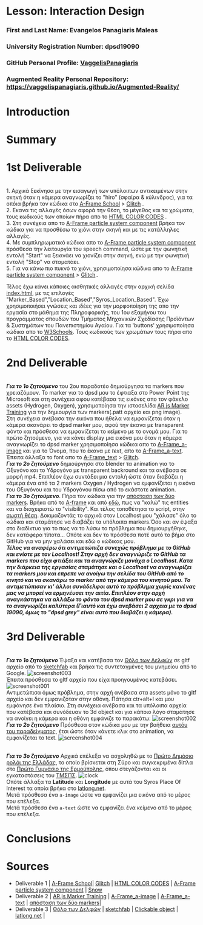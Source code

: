 # Lesson: Interaction Design

### First and Last Name: Evangelos Panagiaris Maleas
### University Registration Number: dpsd19090
### GitHub Personal Profile: [VaggelisPanagiaris](https://github.com/VaggelisPanagiaris)
### Augmented Reality Personal Repository: https://vaggelispanagiaris.github.io/Augmented-Reality/

# Introduction

# Summary


# 1st Deliverable
<br />1. Αρχικά ξεκίνησα με την εισαγωγή των υπόλοιπων αντικειμένων στην σκηνή όταν η κάμερα αναγνωρίζει το "hiro" (σφαίρα & κύλινδρος), για τα οπόια βρήκα τον κώδικα στο [A-Frame School](https://aframe.io/aframe-school/#/4/1) > [Glitch](https://glitch.com/~aframe-school-position) .
<br /> 2. Εκανα τις αλλαγές όσων αφορά την θέση, το μέγεθος και τα χρώματα, τους κωδικούς των οποίων πήρα απο το [HTML COLOR CODES](https://htmlcolorcodes.com/) . 
<br />3. Στη συνέχεια απο το [A-Frame particle system component](https://www.npmjs.com/package/aframe-particle-system-component) βρήκα τον κώδικα για να προσθέσω το χιόνι στην σκηνή και με τις κατάλληλες αλλαγές.
<br />4. Με συμπληρωματικό κώδικα απο το [A-Frame particle system component](https://www.npmjs.com/package/aframe-speech-command-component) πρόσθεσα την λειτουργία του speech command, ώστε με την φωνητική εντολή "Start" να ξεκινάει να χιονίζει στην σκηνή, ενώ με την φωνητική εντολή "Stop" να σταματάει.
<br />5. Για να κάνω πιο πυκνό το χιόνι, χρησιμοποίησα κώδικα απο το [A-Frame particle system component](https://aframe.io/aframe-school/#/8) > [Glitch](https://glitch.com/~aframe-school-registry)..

Τέλος έχω κάνει κάποιες αισθητικές αλλαγές στην αρχική σελίδα [index.html](https://vaggelispanagiaris.github.io/Augmented-Reality/), με τις επιλογές "Marker_Based","Location_Based","Syros_Location_Based". Έχω χρησιμοποιήσει γνώσεις και ιδέες για την μορφοποίηση της απο την εργασία στο μάθημα της Πληροφορικής, του 1ου εξαμήνου του προγράμματος σπουδών του Τμήματος Μηχανικών Σχεδίασης Προϊόντων & Συστημάτων του Πανεπιστημίου Αγαίου. Για τα 'buttons' χρησιμοποίησα κώδικα απο το [W3Schools](https://www.w3schools.com/howto/howto_css_animate_buttons.asp). Τους κωδικούς των χρωμάτων τους πήρα απο το [HTML COLOR CODES](https://htmlcolorcodes.com/). 

# 2nd Deliverable
<br /> ***Για το 1ο ζητούμενο*** του 2ου παραδοτέο δημιούργησα τα markers που χρειαζόμουν. Το marker για το dpsd μου το έφτιαξα στο Power Point της Microsoft και στη συνέχεια αφου κατέβασα τις εικόνες απο τον φάκελο assets (Hydrogen, Oxygen), χρησιμοποίησα την ιστοσελίδα [AR.js Marker Training](https://jeromeetienne.github.io/AR.js/three.js/examples/marker-training/examples/generator.html) για την δημιουργία των markers(.patt αρχείο και png image).
<br />Στη συνέχεια ανέβασα την εικόνα που ήθελα να εμφανίζεται όταν η κάμερα σκανάρει το dpsd marker μου, αφού την έκανα με transparent φόντο και πρόσθεσα να εμφανίζεται το κείμενο με το ονομά μου. Για το πρώτο ζητούμενο, για να κάνει display μια εικόνα μου όταν η κάμερα αναγνωρίζει το dpsd marker χρησιμοποίησα κώδικα απο το [A-Frame_a-image](https://aframe.io/docs/1.3.0/primitives/a-image.html#example) και για το Όνομα, που το έκανα με *text*, απο το [A-Frame_a-text](https://aframe.io/docs/1.3.0/primitives/a-text.html#example). Έπειτα άλλαξα το font απο το [A-Frame_text](https://aframe.io/docs/1.3.0/components/text.html#fonts2_dejavu) > [Glitch](https://glitch.com/~aframe-text-fonts-demo). 
<br /> ***Για το 2ο ζητούμενο*** δημιούργησα στο blender τα animation για το Οξυγόνο και το Υδρογόνο με transparent backround και τα ανέβασα σε μορφή mp4. Επιπλέον έχω συντάξει μια εντολή ώστε όταν διαβάζει η κάμερα ένα από τα 2 markers Oxygen / Hydrogen να εμφανίζεται η εικόνα του Οξυγόνου και του Υδρογόνου πίσω από το εκάστοτε animation.
<br />***Για το 3ο ζητούμενο***. Πήρα τον κώδικα για την [απόσταση των δύο markers](https://stackoverflow.com/questions/61239107/how-to-get-marker-position-x-y-ar-js). Βρήκα από το [Α-frame](https://aframe.io/docs/1.3.0/core/entity.html#properties) και από [εδώ](https://stackoverflow.com/questions/67578125/a-frame-show-gltf-model-if-variable-has-a-certain-value), πως να "καλώ" τις entities και να διαχειριστώ το "visibility". Και τέλος τοποθέτησα το script, στην [σωστή θέση](https://aframe.io/docs/0.8.0/introduction/writing-a-component.html). Δοκιμαζοντάς το αρχικά στον Localhost μου "χάλασε" όλο το κώδικα και σταμάτησε να διαβάζει τα υπόλοιπα markers.Όσο και αν έψαξα στο διαδίκτυο για το πως να το λύσω το πρόβλημα που δημιουργήθηκε, δεν κατάφερα τίποτα... Οπότε και δεν το πρόσθεσα ποτέ αυτό το βήμα στο GitHub για να μην χαλάσει και εδώ ο κώδικας μου.
<br />***Τέλος να αναφέρω ότι αντιμετώπιζα συνεχώς πρόβλημα με το GitHub και ενίοτε με τον Localhost! Στην αρχή δεν αναγνώριζε το GitHub τα markers που είχα φτιάξει και τα αναγνώριζε μονάχα ο Localhost. Κατα την διάρκεια της εργασίας σταμάτησε και ο Localhost να αναγνωρίζει τα markers μου και επρεπε να ανοίγω την σελίδα του GitHub από το κινητό και να σκανάρω το marker από την κάμερα του κινητού μου. Το αντιμετώπισαν κι' άλλοι συνάδελφοι αυτό το πρόβλημα χωρίς κανένας μας να μπορεί να ερμηνέυσει την αιτία. Επιπλέον στην αρχή αναγκάστηκα να αλλάξω το φόντο του dpsd marker μου σε γκρι για να το αναγνωρίζει καλύτερα (Γιαυτό και έχω ανεβάσει 2 αρχεια με το dpsd 19090, όμως το "dpsd grey" είναι αυτό που διαβάζει η κάμερα).***
# 3rd Deliverable 
<br /> ***Για το 1ο ζητούμενο*** Έψαξα και κατέβασα τον [Θόλο των Δελφών](https://el.wikipedia.org/wiki/%CE%98%CF%8C%CE%BB%CE%BF%CF%82_%CF%84%CF%89%CE%BD_%CE%94%CE%B5%CE%BB%CF%86%CF%8E%CE%BD) σε gltf αρχείο από το [sketchfab](https://sketchfab.com/search?q=tholos+delphi&type=models) και βρήκα τις συντεταγμένες του μνημείου από το Google.
![screenshot003](image003.PNG)
<br />Έπειτα πρόσθεσα το gltf αρχείο που είχα προηγουμένος κατεβάσει.
![screenshot001](image001.PNG)
<br /> Αντιμετώπισα όμως πρόβλημα, στην αρχή ανέβασα στα assets μόνο το gltf αρχείο και δεν εμφανιζόταν στην οθόνη. Πάτησα ctr+alt+I και μου εμφάνησε ένα πλαίσιο. Στη συνέχεια ανέβασα και τα υπόλοιπα αρχεία που κατέβασα και συνόδευαν το 3d object και για κάποιο λόγο σταμάτησε να ανοίγει η κάμερα και η οθόνη εμφάνιζε το παρακάτω:
![screenshot002](image002.PNG)
<br /> ***Για το 2ο ζητούμενο*** Πρόσθεσα στον κώδικα μου με την βοήθεια [αυτόυ του παραδείγματος](https://glitch.com/edit/#!/salty-partner-1?path=index.html%3A11%3A21), έτσι ώστε όταν κάνετε κλικ στο animation, να εμφανίζεται το text.
![screenshot004](image004.PNG)

<br /> ***Για το 3ο ζητούμενο*** Αρχικά επέλεξα να ασχοληθώ με το [Πρώτο Δημόσιο ρολόι της Ελλάδας](https://www.syrostoday.gr/news/131779-H-thaymasti-istoria-toy-rologioy-tis-Ermoypolis-Toy-protoy-dimotikoy-rologioy-stin-Ellada.aspx), το οποίο βρίσκεται στη Σύρο και συγκεκριμένα δίπλα στο [Πρώτο Γυμνάσιο της Ερμούπολης](https://www.visitsyros.com/prwto-gumnasio/), όπου στεγάζονται και οι εγκαταστάσεις του [ΤΜΣΠΣ](https://www.syros.aegean.gr/el).
![clock](clock001.jpg)
<br/> Οπότε άλλαξα τα **Latitude** και **Longitude** με αυτά του Syros Place Of Interest τα οποία βρήκα στο [latlong.net](https://www.latlong.net/).
<br/>Μετά πρόσθεσα ένα `a-image` ώστε να εμφανίζει μια εικόνα από το μέρος που επέλεξα.
<br/>Μετά πρόσθεσα ένα `a-text` ώστε να εμφανίζει ένα κείμενο από το μέρος που επέλεξα.


# Conclusions


# Sources
- Deliverable 1 | [A-Frame School](https://aframe.io/aframe-school/#/4/1 )| [Glitch](https://glitch.com/~aframe-school-position) | [HTML COLOR CODES](https://htmlcolorcodes.com/) | [A-Frame particle system component](https://www.npmjs.com/package/aframe-particle-system-component) | [Snow](https://glitch.com/~aframe-school-registry) 
- Deliverable 2 | [AR.js Marker Training](https://jeromeetienne.github.io/AR.js/three.js/examples/marker-training/examples/generator.html) | [A-Frame_a-image](https://aframe.io/docs/1.3.0/primitives/a-image.html#example) | [A-Frame_a-text](https://aframe.io/docs/1.3.0/primitives/a-text.html#example) | [απόσταση των δύο markers](https://stackoverflow.com/questions/61239107/how-to-get-marker-position-x-y-ar-js)| 
- Deliverable 3 | [Θόλο των Δελφών](https://el.wikipedia.org/wiki/%CE%98%CF%8C%CE%BB%CE%BF%CF%82_%CF%84%CF%89%CE%BD_%CE%94%CE%B5%CE%BB%CF%86%CF%8E%CE%BD) | [sketchfab](https://sketchfab.com/search?q=tholos+delphi&type=models) |  [Clickable object](https://glitch.com/edit/#!/salty-partner-1?path=index.html%3A11%3A21) | [latlong.net](https://www.latlong.net/) |
